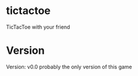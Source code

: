 # tictactoe
TicTacToe with your friend

# Version
Version: v0.0
probably the only version of this game
